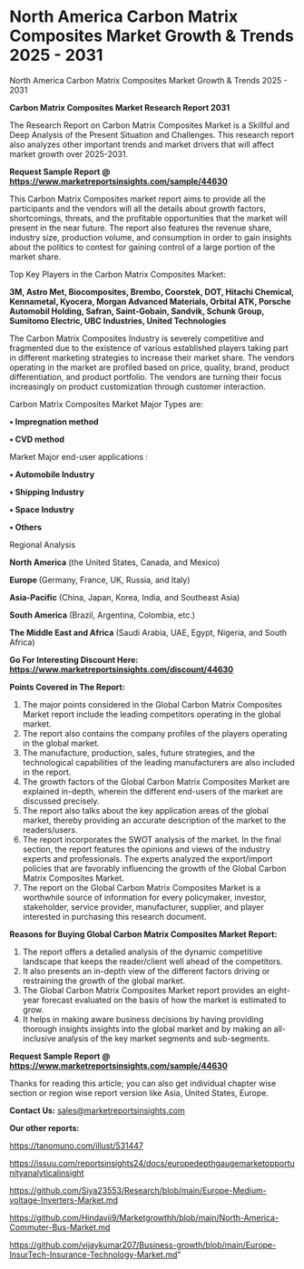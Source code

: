 # North America Carbon Matrix Composites Market Growth & Trends 2025 - 2031
North America Carbon Matrix Composites Market Growth & Trends 2025 - 2031

<strong>Carbon Matrix Composites Market Research Report 2031</strong>

The Research Report on Carbon Matrix Composites Market is a Skillful and Deep Analysis of the Present Situation and Challenges. This research report also analyzes other important trends and market drivers that will affect market growth over 2025-2031.

<strong>Request Sample Report @ <a href=https://www.marketreportsinsights.com/sample/44630>https://www.marketreportsinsights.com/sample/44630</a></strong>

This Carbon Matrix Composites market report aims to provide all the participants and the vendors will all the details about growth factors, shortcomings, threats, and the profitable opportunities that the market will present in the near future. The report also features the revenue share, industry size, production volume, and consumption in order to gain insights about the politics to contest for gaining control of a large portion of the market share.

Top Key Players in the Carbon Matrix Composites Market:

<strong>3M, Astro Met, Biocomposites, Brembo, Coorstek, DOT, Hitachi Chemical, Kennametal, Kyocera, Morgan Advanced Materials, Orbital ATK, Porsche Automobil Holding, Safran, Saint-Gobain, Sandvik, Schunk Group, Sumitomo Electric, UBC Industries, United Technologies</strong>

The Carbon Matrix Composites Industry is severely competitive and fragmented due to the existence of various established players taking part in different marketing strategies to increase their market share. The vendors operating in the market are profiled based on price, quality, brand, product differentiation, and product portfolio. The vendors are turning their focus increasingly on product customization through customer interaction.

Carbon Matrix Composites Market Major Types are:

<strong>•  Impregnation method

•  CVD method</strong>

Market Major end-user applications :

<strong>•  Automobile Industry

•  Shipping Industry

•  Space Industry

•  Others</strong>

Regional Analysis

</u><strong><b>North America</b></strong> (the United States, Canada, and Mexico)

<strong><b>Europe </b></strong>(Germany, France, UK, Russia, and Italy)

<strong><b>Asia-Pacific</b></strong> (China, Japan, Korea, India, and Southeast Asia)

<strong><b>South America</b></strong> (Brazil, Argentina, Colombia, etc.)

<strong><b>The Middle East and Africa</b></strong> (Saudi Arabia, UAE, Egypt, Nigeria, and South Africa)

<strong>Go For Interesting Discount Here: <a href=https://www.marketreportsinsights.com/discount/44630>https://www.marketreportsinsights.com/discount/44630</a></strong>

<strong>Points Covered in The Report:</strong>
<ol>
  <li>The major points considered in the Global Carbon Matrix Composites Market report include the leading competitors operating in the global market.</li>
  <li>The report also contains the company profiles of the players operating in the global market.</li>
  <li>The manufacture, production, sales, future strategies, and the technological capabilities of the leading manufacturers are also included in the report.</li>
  <li>The growth factors of the Global Carbon Matrix Composites Market are explained in-depth, wherein the different end-users of the market are discussed precisely.</li>
  <li>The report also talks about the key application areas of the global market, thereby providing an accurate description of the market to the readers/users.</li>
  <li>The report incorporates the SWOT analysis of the market. In the final section, the report features the opinions and views of the industry experts and professionals. The experts analyzed the export/import policies that are favorably influencing the growth of the Global Carbon Matrix Composites Market.</li>
  <li>The report on the Global Carbon Matrix Composites Market is a worthwhile source of information for every policymaker, investor, stakeholder, service provider, manufacturer, supplier, and player interested in purchasing this research document.</li>
</ol>
<strong>Reasons for Buying Global Carbon Matrix Composites Market Report:</strong>

<ol>
  <li>The report offers a detailed analysis of the dynamic competitive landscape that keeps the reader/client well ahead of the competitors.</li>
  <li>It also presents an in-depth view of the different factors driving or restraining the growth of the global market.</li>
  <li>The Global Carbon Matrix Composites Market report provides an eight-year forecast evaluated on the basis of how the market is estimated to grow.</li>
  <li>It helps in making aware business decisions by having providing thorough insights insights into the global market and by making an all-inclusive analysis of the key market segments and sub-segments.</li>
</ol>
<strong>Request Sample Report @ <a href=https://www.marketreportsinsights.com/sample/44630>https://www.marketreportsinsights.com/sample/44630</a></strong>


Thanks for reading this article; you can also get individual chapter wise section or region wise report version like Asia, United States, Europe.

<strong>Contact Us:</strong>
sales@marketreportsinsights.com

<strong>Our other reports:</strong>

<a href=https://tanomuno.com/illust/531447>https://tanomuno.com/illust/531447</a>

<a href=https://issuu.com/reportsinsights24/docs/europedepthgaugemarketopportunityanalyticalinsight>https://issuu.com/reportsinsights24/docs/europedepthgaugemarketopportunityanalyticalinsight</a>

<a href=https://github.com/Siya23553/Research/blob/main/Europe-Medium-voltage-Inverters-Market.md>https://github.com/Siya23553/Research/blob/main/Europe-Medium-voltage-Inverters-Market.md</a>

<a href=https://github.com/Hindavii9/Marketgrowthh/blob/main/North-America-Commuter-Bus-Market.md>https://github.com/Hindavii9/Marketgrowthh/blob/main/North-America-Commuter-Bus-Market.md</a>

<a href=https://github.com/vijaykumar207/Business-growth/blob/main/Europe-InsurTech-Insurance-Technology-Market.md>https://github.com/vijaykumar207/Business-growth/blob/main/Europe-InsurTech-Insurance-Technology-Market.md</a>"
